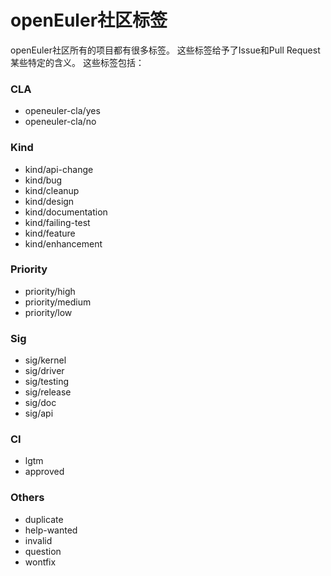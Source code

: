 #  openEuler社区标签

openEuler社区所有的项目都有很多标签。 这些标签给予了Issue和Pull Request某些特定的含义。 这些标签包括：

### CLA

- openeuler-cla/yes
- openeuler-cla/no

### Kind

- kind/api-change
- kind/bug
- kind/cleanup
- kind/design
- kind/documentation
- kind/failing-test
- kind/feature
- kind/enhancement

### Priority

- priority/high
- priority/medium
- priority/low

### Sig

- sig/kernel
- sig/driver
- sig/testing
- sig/release
- sig/doc
- sig/api

### CI

- lgtm
- approved

### Others

- duplicate
- help-wanted
- invalid
- question
- wontfix